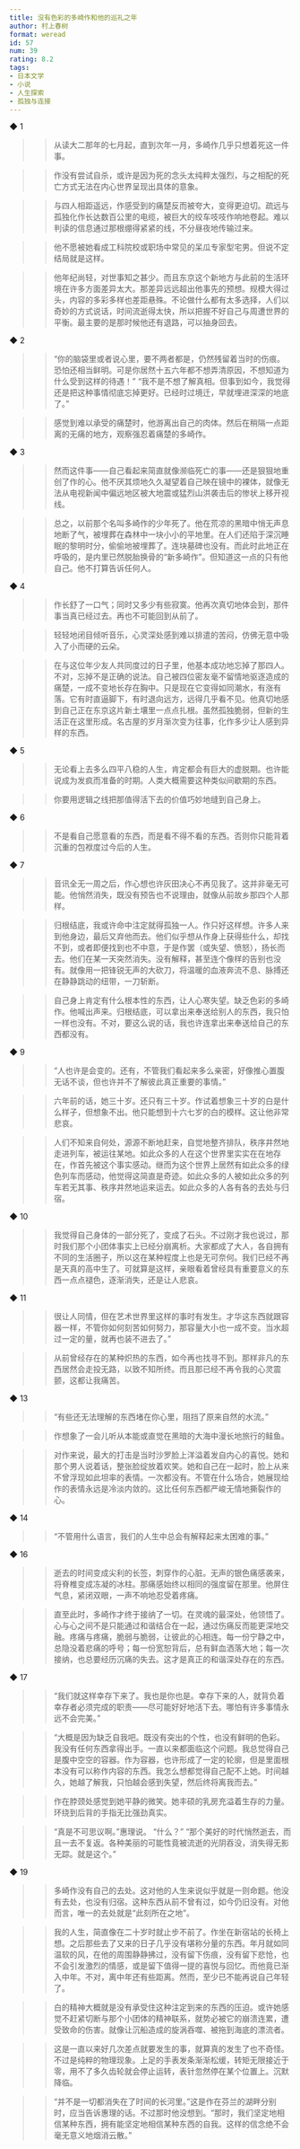 ```yaml
---
title: 没有色彩的多崎作和他的巡礼之年
author: 村上春树
format: weread
id: 57
num: 39
rating: 8.2
tags:
- 日本文学
- 小说
- 人生探索
- 孤独与连接
---
```


◆ 1

>> 从读大二那年的七月起，直到次年一月，多崎作几乎只想着死这一件事。

>> 作没有尝试自杀，或许是因为死的念头太纯粹太强烈，与之相配的死亡方式无法在内心世界呈现出具体的意象。

>> 与四人相距遥远，作感受到的痛楚反而被夸大，变得更迫切。疏远与孤独化作长达数百公里的电缆，被巨大的绞车吱吱作响地卷起。难以判读的信息通过那根绷得紧紧的线，不分昼夜地传输过来。

>> 他不愿被她看成工科院校或职场中常见的呆瓜专家型宅男。但说不定结局就是这样。

>> 他年纪尚轻，对世事知之甚少。而且东京这个新地方与此前的生活环境在许多方面差异太大。那差异远远超出他事先的预想。规模大得过头，内容的多彩多样也差距悬殊。不论做什么都有太多选择，人们以奇妙的方式说话，时间流逝得太快，所以把握不好自己与周遭世界的平衡。最主要的是那时候他还有退路，可以抽身回去。


◆ 2

>> “你的脑袋里或者说心里，要不两者都是，仍然残留着当时的伤痕。恐怕还相当鲜明。可是你居然十五六年都不想弄清原因，不想知道为什么受到这样的待遇！”
“我不是不想了解真相。但事到如今，我觉得还是把这种事情彻底忘掉更好。已经时过境迁，早就埋进深深的地底了。”

>> 感觉到难以承受的痛楚时，他游离出自己的肉体。然后在稍隔一点距离的无痛的地方，观察强忍着痛楚的多崎作。


◆ 3

>> 然而这件事——自己看起来简直就像濒临死亡的事——还是狠狠地重创了作的心。他不厌其烦地久久凝望着自己映在镜中的裸体，就像无法从电视新闻中偏远地区被大地震或猛烈山洪袭击后的惨状上移开视线。

>> 总之，以前那个名叫多崎作的少年死了。他在荒凉的黑暗中悄无声息地断了气，被埋葬在森林中一块小小的平地里。在人们还陷于深沉睡眠的黎明时分，偷偷地被埋葬了。连块墓碑也没有。而此时此地正在呼吸的，是内里已然脱胎换骨的“新多崎作”。但知道这一点的只有他自己。他不打算告诉任何人。


◆ 4

>> 作长舒了一口气；同时又多少有些寂寞。他再次真切地体会到，那件事当真已经过去。再也不可能回到从前了。

>> 轻轻地闭目倾听音乐，心灵深处感到难以排遣的苦闷，仿佛无意中吸入了小而硬的云朵。

>> 在与这位年少友人共同度过的日子里，他基本成功地忘掉了那四人。不对，忘掉不是正确的说法。自己被四位密友毫不留情地驱逐造成的痛楚，一成不变地长存在胸中。只是现在它变得如同潮水，有涨有落。它有时直逼脚下，有时退向远方，远得几乎看不见。他真切地感到自己正在东京这片新土壤里一点点扎根。虽然孤独脆弱，但新的生活正在这里形成。名古屋的岁月渐次变为往事，化作多少让人感到异样的东西。


◆ 5

>> 无论看上去多么四平八稳的人生，肯定都会有巨大的虚脱期。也许能说成为发疯而准备的时期。人类大概需要这种类似间歇期的东西。

>> 你要用逻辑之线把那值得活下去的价值巧妙地缝到自己身上。


◆ 6

>> 不是看自己愿意看的东西，而是看不得不看的东西。否则你只能背着沉重的包袱度过今后的人生。


◆ 7

>> 音讯全无一周之后，作心想也许灰田决心不再见我了。这并非毫无可能。他悄然消失，既没有预告也不说理由，就像从前故乡那四个人那样。

>> 归根结底，我或许命中注定就得孤独一人。作只好这样想。许多人来到他身边，最后又弃他而去。他们似乎想从作身上获得些什么，却找不到，或者即便找到也不中意，于是作罢（或失望、愤怒），扬长而去。他们在某一天突然消失。没有解释，甚至连个像样的告别也没有。就像用一把锋锐无声的大砍刀，将温暖的血液奔流不息、脉搏还在静静跳动的纽带，一刀斩断。

>> 自己身上肯定有什么根本性的东西，让人心寒失望。缺乏色彩的多崎作。他喊出声来。归根结底，可以拿出来奉送给别人的东西，我只怕一样也没有。不对，要这么说的话，我也许连拿出来奉送给自己的东西都没有。


◆ 9

>> “人也许是会变的。还有，不管我们看起来多么亲密，好像推心置腹无话不谈，但也许并不了解彼此真正重要的事情。”

>> 六年前的话，她三十岁。还只有三十岁。作试着想象三十岁的白是什么样子，但想象不出。他只能想到十六七岁的白的模样。这让他非常悲哀。

>> 人们不知来自何处，源源不断地赶来，自觉地整齐排队，秩序井然地走进列车，被运往某地。如此众多的人在这个世界里实实在在地存在，作首先被这个事实感动。继而为这个世界上居然有如此众多的绿色列车而感动，他觉得这简直是奇迹。如此众多的人被如此众多的列车若无其事、秩序井然地运来运去。如此众多的人各有各的去处与归宿。


◆ 10

>> 我觉得自己身体的一部分死了，变成了石头。不过刚才我也说过，那时我们那个小团体事实上已经分崩离析。大家都成了大人，各自拥有不同的生活圈子，所以这在某种程度上也是无可奈何。我们已经不再是天真的高中生了。可就算是这样，亲眼看着曾经具有重要意义的东西一点点褪色，逐渐消失，还是让人悲哀。


◆ 11

>> 很让人同情，但在艺术世界里这样的事时有发生。才华这东西就跟容器一样，不管你如何刻苦如何努力，那容量大小也一成不变。当水超过一定的量，就再也装不进去了。”

>> 从前曾经存在的某种炽热的东西，如今再也找寻不到。那样非凡的东西居然会走投无路，以致不知所终。而且那已经不再令我的心灵震颤，这都让我痛苦。


◆ 13

>> “有些还无法理解的东西堵在你心里，阻挡了原来自然的水流。”

>> 作想象了一会儿听从本能或直觉在黑暗的大海中漫长地旅行的鲑鱼。

>> 对作来说，最大的打击是当时沙罗脸上洋溢着发自内心的喜悦。她和那个男人说着话，整张脸绽放着欢笑。她和自己在一起时，脸上从来不曾浮现如此坦率的表情。一次都没有。不管在什么场合，她展现给作的表情永远是冷淡内敛的。这比任何东西都严峻无情地撕裂作的心。


◆ 14

>> “不管用什么语言，我们的人生中总会有解释起来太困难的事。”


◆ 16

>> 逝去的时间变成尖利的长签，刺穿作的心脏。无声的银色痛感袭来，将脊椎变成冻凝的冰柱。那痛感始终以相同的强度留在那里。他屏住气息，紧闭双眼，一声不响地忍受着疼痛。

>> 直至此时，多崎作才终于接纳了一切。在灵魂的最深处，他领悟了。心与心之间不是只能通过和谐结合在一起，通过伤痛反而能更深地交融。疼痛与疼痛，脆弱与脆弱，让彼此的心相连。每一份宁静之中，总隐没着悲痛的呼号；每一份宽恕背后，总有鲜血洒落大地；每一次接纳，也总要经历沉痛的失去。这才是真正的和谐深处存在的东西。


◆ 17

>> “我们就这样幸存下来了。我也是你也是。幸存下来的人，就背负着幸存者必须完成的职责——尽可能好好地活下去。哪怕有许多事情永远不会完美。”

>> “大概是因为缺乏自我吧。既没有突出的个性，也没有鲜明的色彩。我没有任何东西拿得出手。一直以来都面临这个问题。我总觉得自己是腹中空空的容器。作为容器，也许形成了一定的轮廓，但是里面根本没有可以称作内容的东西。我怎么想都觉得自己配不上她。时间越久，她越了解我，只怕越会感到失望，然后终将离我而去。”

>> 作在脖颈处感觉到她平静的微笑。她丰硕的乳房充溢着生存的力量。环绕到后背的手指无比强劲真实。

>> “真是不可思议啊。”惠理说。
“什么？”
“那个美好的时代悄然逝去，而且一去不复返。各种美丽的可能性竟被流逝的光阴吞没，消失得无影无踪。就是这个。”


◆ 19

>> 多崎作没有自己的去处。这对他的人生来说似乎就是一则命题。他没有去处，也没有归宿。这种东西从前不曾有过，如今仍旧没有。对他而言，唯一的去处就是“此刻所在之地”。

>> 我的人生，简直像在二十岁时就止步不前了。作坐在新宿站的长椅上想。之后那些去了又来的日子几乎没有堪称分量的东西。年月就如同温软的风，在他的周围静静拂过，没有留下伤痕，没有留下悲怆，也不会引发激烈的情感，或是留下值得一提的喜悦与回忆。而他竟已渐入中年。不对，离中年还有些距离。然而，至少已不能再说自己年轻了。

>> 白的精神大概就是没有承受住这种注定到来的东西的压迫。或许她感觉不赶紧切断与那个小团体的精神联系，就势必被它的崩溃连累，遭受致命的伤害。就像让沉船造成的旋涡吞噬、被拖到海底的漂流者。

>> 这是一直以来好几次差点就要发生的事，就算真的发生了也不奇怪。不过是纯粹的物理现象。上足的手表发条渐渐松缓，转矩无限接近于零，用不了多久齿轮就会停止运转，表针忽然停在某个位置上。沉默降临。

>> “并不是一切都消失在了时间的长河里。”这是作在芬兰的湖畔分别时，应当告诉惠理的话。不过那时他没想到。“那时，我们坚定地相信某种东西，拥有能坚定地相信某种东西的自我。这样的信念绝不会毫无意义地烟消云散。”

